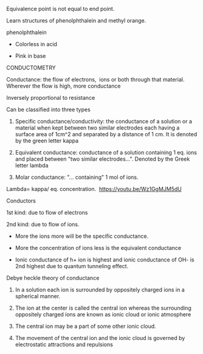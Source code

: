 Equivalence point is not equal to end point. 


Learn structures of phenolphthalein and methyl orange. 

phenolphthalein 

-   Colorless in acid 
    
-   Pink in base 
    

CONDUCTOMETRY 

Conductance: the flow of electrons,  ions or both through that material. Wherever the flow is high, more conductance 

Inversely proportional to resistance 

Can be classified into three types 

1.  Specific conductance/conductivity: the conductance of a solution or a material when kept between two similar electrodes each having a surface area of 1cm^2 and separated by a distance of 1 cm. It is denoted by the green letter kappa 
    
2.  Equivalent conductance: conductance of a solution containing 1 eq. ions and placed between "two similar electrodes...". Denoted by the Greek letter lambda 
    
3.  Molar conductance: "... containing" 1 mol of ions. 
    

Lambda= kappa/ eq. concentration. 
https://youtu.be/Wz1GgMJM5dU

Conductors 

1st kind: due to flow of electrons 

2nd kind: due to flow of ions.  

-   More the ions more will be the specific conductance. 
    
-   More the concentration of ions less is the equivalent conductance 
    
-   Ionic conductance of h+ ion is highest and ionic conductance of OH- is 2nd highest due to quantum tunneling effect. 
    

Debye heckle theory of conductance  

1.  In a solution each ion is surrounded by oppositely charged ions in a spherical manner. 
    
2.  The ion at the center is called the central ion whereas the surrounding oppositely charged ions are known as ionic cloud or ionic atmosphere  
    
3.  The central ion may be a part of some other ionic cloud. 
    
4.  The movement of the central ion and the ionic cloud is governed by electrostatic attractions and repulsions 
